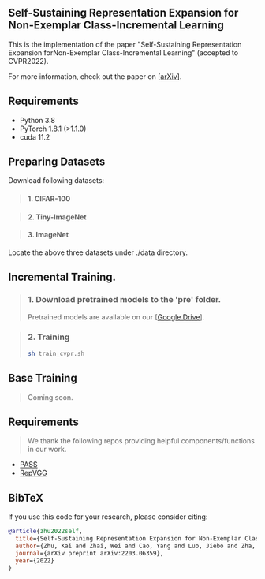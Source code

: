 ## Self-Sustaining Representation Expansion for Non-Exemplar Class-Incremental Learning
This is the implementation of the paper "Self-Sustaining Representation Expansion forNon-Exemplar Class-Incremental Learning" (accepted to CVPR2022).

For more information, check out the paper on [[arXiv](https://arxiv.org/abs/2203.06359)].

## Requirements

- Python 3.8
- PyTorch 1.8.1 (>1.1.0)
- cuda 11.2

## Preparing Datasets
Download following datasets:

> #### 1. CIFAR-100

> #### 2. Tiny-ImageNet

> #### 3. ImageNet

Locate the above three datasets under ./data directory.


## Incremental Training.

> ### 1. Download pretrained models to the 'pre' folder.
> Pretrained models are available on our [[Google Drive](https://drive.google.com/drive/folders/1k0Z-yBbRCvZikk1YdCRVWRYxSb4FNmxq?usp=sharing)].


> ### 2. Training
> ```bash
> sh train_cvpr.sh 
> ```

## Base Training
> Coming soon.

## Requirements
> We thank the following repos providing helpful components/functions in our work.
- [PASS](https://github.com/Impression2805/CVPR21_PASS)
- [RepVGG](https://github.com/DingXiaoH/RepVGG)
   
## BibTeX
If you use this code for your research, please consider citing:
````BibTeX
@article{zhu2022self,
  title={Self-Sustaining Representation Expansion for Non-Exemplar Class-Incremental Learning},
  author={Zhu, Kai and Zhai, Wei and Cao, Yang and Luo, Jiebo and Zha, Zheng-Jun},
  journal={arXiv preprint arXiv:2203.06359},
  year={2022}
}
````
